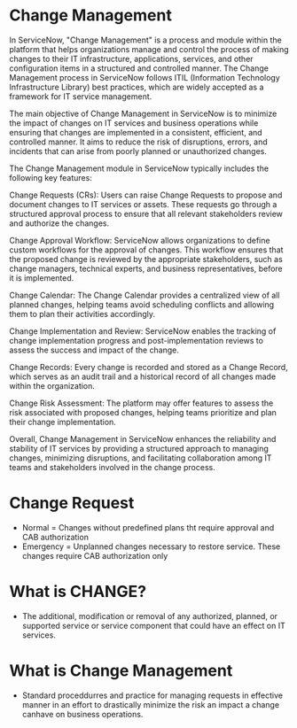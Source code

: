 # Change Management


In ServiceNow, "Change Management" is a process and module within the platform that helps organizations manage and control the process of making changes to their IT infrastructure, applications, services, and other configuration items in a structured and controlled manner. The Change Management process in ServiceNow follows ITIL (Information Technology Infrastructure Library) best practices, which are widely accepted as a framework for IT service management.

The main objective of Change Management in ServiceNow is to minimize the impact of changes on IT services and business operations while ensuring that changes are implemented in a consistent, efficient, and controlled manner. It aims to reduce the risk of disruptions, errors, and incidents that can arise from poorly planned or unauthorized changes.

The Change Management module in ServiceNow typically includes the following key features:

Change Requests (CRs): Users can raise Change Requests to propose and document changes to IT services or assets. These requests go through a structured approval process to ensure that all relevant stakeholders review and authorize the changes.

Change Approval Workflow: ServiceNow allows organizations to define custom workflows for the approval of changes. This workflow ensures that the proposed change is reviewed by the appropriate stakeholders, such as change managers, technical experts, and business representatives, before it is implemented.

Change Calendar: The Change Calendar provides a centralized view of all planned changes, helping teams avoid scheduling conflicts and allowing them to plan their activities accordingly.

Change Implementation and Review: ServiceNow enables the tracking of change implementation progress and post-implementation reviews to assess the success and impact of the change.

Change Records: Every change is recorded and stored as a Change Record, which serves as an audit trail and a historical record of all changes made within the organization.

Change Risk Assessment: The platform may offer features to assess the risk associated with proposed changes, helping teams prioritize and plan their change implementation.

Overall, Change Management in ServiceNow enhances the reliability and stability of IT services by providing a structured approach to managing changes, minimizing disruptions, and facilitating collaboration among IT teams and stakeholders involved in the change process.

# Change Request
- Normal = Changes without predefined plans tht require approval and CAB authorization
- Emergency = Unplanned changes necessary to restore service. These changes require CAB authorization only
# What is CHANGE?
 - The additional, modification or removal of any authorized, planned, or supported service or service component that could have an effect on IT services. 

 # What is Change Management
 - Standard proceddurres and practice for managing requests in effective manner in an effort to drastically minimize the risk an impact a change canhave on business operations. 

 